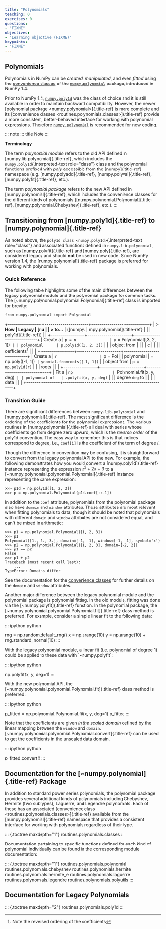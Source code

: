 ```yaml
---
title: "Polynomials"
teaching: 0
exercises: 0
questions:
- "FIXME"
objectives:
- "Learning objective (FIXME)"
keypoints:
- "FIXME"
---
```


## Polynomials

Polynomials in NumPy can be *created*, *manipulated*, and even *fitted*
using the
[convenience classes](https://numpy.org/devdocs/reference/routines.polynomials.classes.html) of the [`numpy.polynomial`](https://numpy.org/devdocs/reference/routines.polynomials.package.html#module-numpy.polynomial) package, introduced in
NumPy 1.4.

Prior to NumPy 1.4, [`numpy.poly1d`](https://numpy.org/devdocs/reference/generated/numpy.poly1d.html#numpy.poly1d) was the class of choice
and it is still available in order to maintain backward compatibility.
However, the newer [polynomial package \<numpy.polynomial\>]{.title-ref}
is more complete and its [convenience classes
\<routines.polynomials.classes\>]{.title-ref} provide a more consistent,
better-behaved interface for working with polynomial expressions.
Therefore [`numpy.polynomial`](https://numpy.org/devdocs/reference/routines.polynomials.package.html#module-numpy.polynomial) is
recommended for new coding.

::: note
::: title
Note
:::

**Terminology**

The term *polynomial module* refers to the old API defined in
[numpy.lib.polynomial]{.title-ref}, which includes the
`numpy.poly1d`{.interpreted-text role="class"} class and the polynomial
functions prefixed with *poly* accessible from the [numpy]{.title-ref}
namespace (e.g. [numpy.polyadd]{.title-ref},
[numpy.polyval]{.title-ref}, [numpy.polyfit]{.title-ref}, etc.).

The term *polynomial package* refers to the new API defined in
[numpy.polynomial]{.title-ref}, which includes the convenience classes
for the different kinds of polynomials
([numpy.polynomial.Polynomial]{.title-ref},
[numpy.polynomial.Chebyshev]{.title-ref}, etc.).
:::

## Transitioning from [numpy.poly1d]{.title-ref} to [numpy.polynomial]{.title-ref}

As noted above, the `poly1d class <numpy.poly1d>`{.interpreted-text
role="class"} and associated functions defined in
`numpy.lib.polynomial`, such as [numpy.polyfit]{.title-ref} and
[numpy.poly]{.title-ref}, are considered legacy and should **not** be
used in new code. Since NumPy version 1.4, the
[numpy.polynomial]{.title-ref} package is preferred for working with
polynomials.

### Quick Reference

The following table highlights some of the main differences between the
legacy polynomial module and the polynomial package for common tasks.
The [\~numpy.polynomial.polynomial.Polynomial]{.title-ref} class is
imported for brevity:

    from numpy.polynomial import Polynomial

+-----------------+----------------------+-----------------------------+
| > **How         | Legacy               | [nu                         |
| > to\...**      | ([numpy.             | mpy.polynomial]{.title-ref} |
|                 | poly1d]{.title-ref}) |                             |
+-----------------+----------------------+-----------------------------+
| Create a        | `p = n               | `p = Polynomial([3, 2, 1])` |
| polynomial      | p.poly1d([1, 2, 3])` |                             |
| object from     |                      |                             |
| c               |                      |                             |
| oefficients[^1] |                      |                             |
+-----------------+----------------------+-----------------------------+
| Create a        | `r                   | `p = Pol                    |
| polynomial      |  = np.poly([-1, 1])` | ynomial.fromroots([-1, 1])` |
| object from     | `p = np.poly1d(r)`   |                             |
| roots           |                      |                             |
+-----------------+----------------------+-----------------------------+
| Fit a           | `np                  | `Polynomial.fit(x, y, deg)` |
| polynomial of   | .polyfit(x, y, deg)` |                             |
| degree `deg` to |                      |                             |
| data            |                      |                             |
+-----------------+----------------------+-----------------------------+

### Transition Guide

There are significant differences between `numpy.lib.polynomial` and
[numpy.polynomial]{.title-ref}. The most significant difference is the
ordering of the coefficients for the polynomial expressions. The various
routines in [numpy.polynomial]{.title-ref} all deal with series whose
coefficients go from degree zero upward, which is the *reverse order* of
the poly1d convention. The easy way to remember this is that indices
correspond to degree, i.e., `coef[i]` is the coefficient of the term of
degree *i*.

Though the difference in convention may be confusing, it is
straightforward to convert from the legacy polynomial API to the new.
For example, the following demonstrates how you would convert a
[numpy.poly1d]{.title-ref} instance representing the expression
$x^{2} + 2x + 3$ to a
[\~numpy.polynomial.polynomial.Polynomial]{.title-ref} instance
representing the same expression:

    >>> p1d = np.poly1d([1, 2, 3])
    >>> p = np.polynomial.Polynomial(p1d.coef[::-1])

In addition to the `coef` attribute, polynomials from the polynomial
package also have `domain` and `window` attributes. These attributes are
most relevant when fitting polynomials to data, though it should be
noted that polynomials with different `domain` and `window` attributes
are not considered equal, and can\'t be mixed in arithmetic:

    >>> p1 = np.polynomial.Polynomial([1, 2, 3])
    >>> p1
    Polynomial([1., 2., 3.], domain=[-1,  1], window=[-1,  1], symbol='x')
    >>> p2 = np.polynomial.Polynomial([1, 2, 3], domain=[-2, 2])
    >>> p1 == p2
    False
    >>> p1 + p2
    Traceback (most recent call last):
        ...
    TypeError: Domains differ

See the documentation for the [convenience
classes](routines.polynomials.classes) for further details on the
`domain` and `window` attributes.

Another major difference between the legacy polynomial module and the
polynomial package is polynomial fitting. In the old module, fitting was
done via the [\~numpy.polyfit]{.title-ref} function. In the polynomial
package, the [\~numpy.polynomial.polynomial.Polynomial.fit]{.title-ref}
class method is preferred. For example, consider a simple linear fit to
the following data:

::: ipython
python

rng = np.random.default_rng() x = np.arange(10) y = np.arange(10) +
rng.standard_normal(10)
:::

With the legacy polynomial module, a linear fit (i.e. polynomial of
degree 1) could be applied to these data with \`\~numpy.polyfit\`:

::: ipython
python

np.polyfit(x, y, deg=1)
:::

With the new polynomial API, the
[\~numpy.polynomial.polynomial.Polynomial.fit]{.title-ref} class method
is preferred:

::: ipython
python

p_fitted = np.polynomial.Polynomial.fit(x, y, deg=1) p_fitted
:::

Note that the coefficients are given *in the scaled domain* defined by
the linear mapping between the `window` and `domain`.
[\~numpy.polynomial.polynomial.Polynomial.convert]{.title-ref} can be
used to get the coefficients in the unscaled data domain.

::: ipython
python

p_fitted.convert()
:::

## Documentation for the [\~numpy.polynomial]{.title-ref} Package

In addition to standard power series polynomials, the polynomial package
provides several additional kinds of polynomials including Chebyshev,
Hermite (two subtypes), Laguerre, and Legendre polynomials. Each of
these has an associated [convenience class
\<routines.polynomials.classes\>]{.title-ref} available from the
[numpy.polynomial]{.title-ref} namespace that provides a consistent
interface for working with polynomials regardless of their type.

::: {.toctree maxdepth="1"}
routines.polynomials.classes
:::

Documentation pertaining to specific functions defined for each kind of
polynomial individually can be found in the corresponding module
documentation:

::: {.toctree maxdepth="1"}
routines.polynomials.polynomial routines.polynomials.chebyshev
routines.polynomials.hermite routines.polynomials.hermite_e
routines.polynomials.laguerre routines.polynomials.legendre
routines.polynomials.polyutils
:::

## Documentation for Legacy Polynomials

::: {.toctree maxdepth="2"}
routines.polynomials.poly1d
:::

[^1]: Note the reversed ordering of the coefficients
